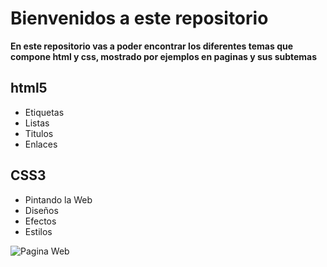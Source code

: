 # Bienvenidos a este repositorio 

**En este repositorio vas a poder encontrar los diferentes temas que compone html y css, mostrado por ejemplos en paginas y sus subtemas**

## html5
* Etiquetas
* Listas
* Titulos
* Enlaces

## CSS3
* Pintando la Web
* Diseños
* Efectos
* Estilos

![Pagina Web](https://www.mejorconweb.com/images/programacion-web-barcelona.jpg)
